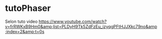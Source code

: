 # tutoPhaser
Selon tuto video https://www.youtube.com/watch?v=frRWKxB9Hm0&amp;list=PLDyH9Tk5ZdFzEu_izyqgPFtHJJXkc79no&amp;index=2&amp;t=0s
